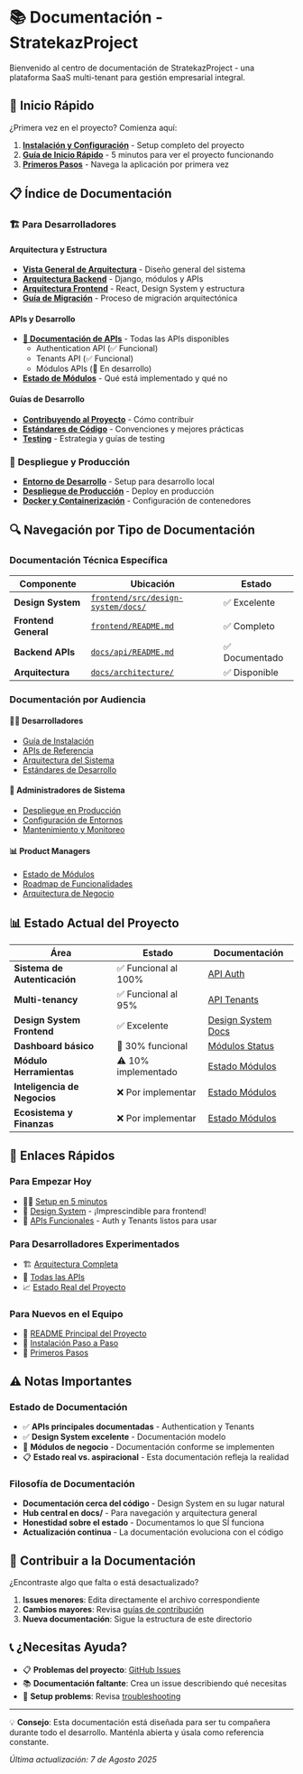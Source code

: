 # 📚 Documentación - StratekazProject

Bienvenido al centro de documentación de StratekazProject - una plataforma SaaS multi-tenant para gestión empresarial integral.

## 🚀 Inicio Rápido

¿Primera vez en el proyecto? Comienza aquí:

1. **[Instalación y Configuración](getting-started/installation.md)** - Setup completo del proyecto
2. **[Guía de Inicio Rápido](getting-started/quick-start.md)** - 5 minutos para ver el proyecto funcionando
3. **[Primeros Pasos](getting-started/first-steps.md)** - Navega la aplicación por primera vez

## 📋 Índice de Documentación

### 🏗️ **Para Desarrolladores**

#### **Arquitectura y Estructura**
- **[Vista General de Arquitectura](architecture/overview.md)** - Diseño general del sistema
- **[Arquitectura Backend](architecture/backend.md)** - Django, módulos y APIs
- **[Arquitectura Frontend](architecture/frontend.md)** - React, Design System y estructura
- **[Guía de Migración](architecture/migration.md)** - Proceso de migración arquitectónica

#### **APIs y Desarrollo**
- **[📡 Documentación de APIs](api/README.md)** - Todas las APIs disponibles
  - Authentication API (✅ Funcional)
  - Tenants API (✅ Funcional) 
  - Módulos APIs (🚧 En desarrollo)
- **[Estado de Módulos](modules/status.md)** - Qué está implementado y qué no

#### **Guías de Desarrollo**
- **[Contribuyendo al Proyecto](development/contributing.md)** - Cómo contribuir
- **[Estándares de Código](development/code-style.md)** - Convenciones y mejores prácticas
- **[Testing](development/testing.md)** - Estrategia y guías de testing

### 🚀 **Despliegue y Producción**
- **[Entorno de Desarrollo](deployment/development.md)** - Setup para desarrollo local
- **[Despliegue de Producción](deployment/production.md)** - Deploy en producción
- **[Docker y Containerización](deployment/docker.md)** - Configuración de contenedores

## 🔍 **Navegación por Tipo de Documentación**

### **Documentación Técnica Específica**
| **Componente** | **Ubicación** | **Estado** |
|---|---|---|
| **Design System** | [`frontend/src/design-system/docs/`](../frontend/src/design-system/docs/README.md) | ✅ Excelente |
| **Frontend General** | [`frontend/README.md`](../frontend/README.md) | ✅ Completo |
| **Backend APIs** | [`docs/api/README.md`](api/README.md) | ✅ Documentado |
| **Arquitectura** | [`docs/architecture/`](architecture/) | ✅ Disponible |

### **Documentación por Audiencia**

#### 👨‍💻 **Desarrolladores**
- [Guía de Instalación](getting-started/installation.md)
- [APIs de Referencia](api/README.md)
- [Arquitectura del Sistema](architecture/overview.md)
- [Estándares de Desarrollo](development/)

#### 🏢 **Administradores de Sistema**
- [Despliegue en Producción](deployment/production.md)
- [Configuración de Entornos](deployment/)
- [Mantenimiento y Monitoreo](deployment/)

#### 📊 **Product Managers**
- [Estado de Módulos](modules/status.md)
- [Roadmap de Funcionalidades](modules/)
- [Arquitectura de Negocio](architecture/overview.md)

## 📊 **Estado Actual del Proyecto**

| **Área** | **Estado** | **Documentación** |
|---|---|---|
| **Sistema de Autenticación** | ✅ Funcional al 100% | [API Auth](api/README.md#-authentication-api---funcional-) |
| **Multi-tenancy** | ✅ Funcional al 95% | [API Tenants](api/README.md#-tenants-api---funcional-) |
| **Design System Frontend** | ✅ Excelente | [Design System Docs](../frontend/src/design-system/docs/README.md) |
| **Dashboard básico** | 🚧 30% funcional | [Módulos Status](modules/status.md) |
| **Módulo Herramientas** | ⚠️ 10% implementado | [Estado Módulos](modules/status.md#-módulo-herramientas-herramientas_module) |
| **Inteligencia de Negocios** | ❌ Por implementar | [Estado Módulos](modules/status.md#-módulo-inteligencia-de-negocios) |
| **Ecosistema y Finanzas** | ❌ Por implementar | [Estado Módulos](modules/status.md) |

## 🔗 **Enlaces Rápidos**

### **Para Empezar Hoy**
- 🏃‍♂️ [Setup en 5 minutos](getting-started/quick-start.md)
- 🎨 [Design System](../frontend/src/design-system/docs/README.md) - ¡Imprescindible para frontend!
- 📡 [APIs Funcionales](api/README.md) - Auth y Tenants listos para usar

### **Para Desarrolladores Experimentados**
- 🏗️ [Arquitectura Completa](architecture/)
- 🔌 [Todas las APIs](api/README.md)
- 📈 [Estado Real del Proyecto](modules/status.md)

### **Para Nuevos en el Equipo**
- 📖 [README Principal del Proyecto](../README.md)
- 🚀 [Instalación Paso a Paso](getting-started/installation.md)
- 🎯 [Primeros Pasos](getting-started/first-steps.md)

## ⚠️ **Notas Importantes**

### **Estado de Documentación**
- ✅ **APIs principales documentadas** - Authentication y Tenants
- ✅ **Design System excelente** - Documentación modelo
- 🚧 **Módulos de negocio** - Documentación conforme se implementen
- 📋 **Estado real vs. aspiracional** - Esta documentación refleja la realidad

### **Filosofía de Documentación**
- **Documentación cerca del código** - Design System en su lugar natural
- **Hub central en docs/** - Para navegación y arquitectura general  
- **Honestidad sobre el estado** - Documentamos lo que SÍ funciona
- **Actualización continua** - La documentación evoluciona con el código

## 🤝 **Contribuir a la Documentación**

¿Encontraste algo que falta o está desactualizado?

1. **Issues menores**: Edita directamente el archivo correspondiente
2. **Cambios mayores**: Revisa [guías de contribución](development/contributing.md)
3. **Nueva documentación**: Sigue la estructura de este directorio

## 📞 **¿Necesitas Ayuda?**

- 📋 **Problemas del proyecto**: [GitHub Issues](https://github.com/tu-repo/issues)
- 📚 **Documentación faltante**: Crea un issue describiendo qué necesitas
- 🚀 **Setup problems**: Revisa [troubleshooting](getting-started/installation.md#troubleshooting)

---

💡 **Consejo**: Esta documentación está diseñada para ser tu compañera durante todo el desarrollo. Manténla abierta y úsala como referencia constante.

*Última actualización: 7 de Agosto 2025*
